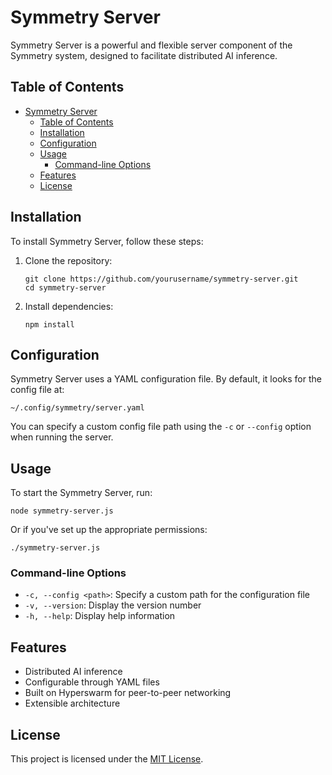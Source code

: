 # Symmetry Server

Symmetry Server is a powerful and flexible server component of the Symmetry system, designed to facilitate distributed AI inference.

## Table of Contents

- [Symmetry Server](#symmetry-server)
  - [Table of Contents](#table-of-contents)
  - [Installation](#installation)
  - [Configuration](#configuration)
  - [Usage](#usage)
    - [Command-line Options](#command-line-options)
  - [Features](#features)
  - [License](#license)

## Installation

To install Symmetry Server, follow these steps:

1. Clone the repository:
   ```
   git clone https://github.com/yourusername/symmetry-server.git
   cd symmetry-server
   ```

2. Install dependencies:
   ```
   npm install
   ```

## Configuration

Symmetry Server uses a YAML configuration file. By default, it looks for the config file at:

```
~/.config/symmetry/server.yaml
```

You can specify a custom config file path using the `-c` or `--config` option when running the server.

## Usage

To start the Symmetry Server, run:

```
node symmetry-server.js
```

Or if you've set up the appropriate permissions:

```
./symmetry-server.js
```

### Command-line Options

- `-c, --config <path>`: Specify a custom path for the configuration file
- `-v, --version`: Display the version number
- `-h, --help`: Display help information

## Features

- Distributed AI inference
- Configurable through YAML files
- Built on Hyperswarm for peer-to-peer networking
- Extensible architecture

## License

This project is licensed under the [MIT License](LICENSE).